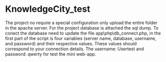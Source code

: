 # KnowledgeCity_test
The project no require a special configuration only upload the entire folder in the apache server.
For the project database is attached the sql dump.
To conect the database need to update the file app\php\db_connect.php, in the first part of the script is four variables (server name, database, username, and password) and their respective values. These values should correspond to your connection details.
The username: Usertest and password: qwerty for test the mini web-app.
